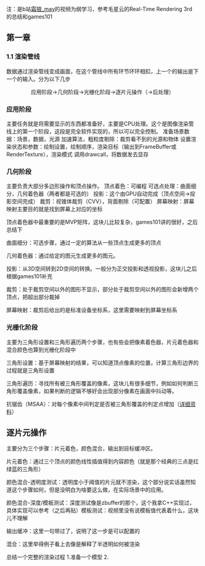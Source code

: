 注：是b站[霜狼_may](https://space.bilibili.com/7398208/dynamic)的视频为纲学习，参考毛星云的Real-Time Rendering 3rd 的总结和games101

## **第一章**
### 1.1 渲染管线 ###
  数据通过渲染管线变成画面，在这个管线中所有环节环环相扣，上一个的输出是下一个的输入。分为以下几步
    <div align="center"> 应用阶段->几何阶段->光栅化阶段->逐片元操作（->后处理）</div>
    
  ### 应用阶段 ###
  主要任务就是将需要显示的东西都准备好，主要是CPU处理。这个是图像渲染管线上的第一个阶段，这段是完全软件实现的，所以可以完全控制。
  准备场景数据：场景，数据，光源
  加速算法，粗粒度剔除：裁剪看不到的光源和物体
  设置渲染状态和参数：绘制设置，绘制顺序，渲染目标（输出到FrameBuffer或RenderTexture），渲染模式
  调用drawcall，将数据发去显存
  
  ### 几何阶段 ###
  主要负责大部分多边形操作和顶点操作。
  顶点着色：可编程
  可选点处理：曲面细分，几何着色器（两者都是可选的）
  投影：这个由GPU自动完成（顶点空间->投影空间完成）
  裁剪：视锥体裁剪（CVV），背面剔除（可配置）
  屏幕映射：屏幕映射主要目的就是找到屏幕上对应的坐标

  顶点着色器中最重要的是MVP矩阵，这块儿比较复杂，games101讲的很好，之后总结下 

  曲面细分：可选步骤，通过一定的算法从一些顶点生成更多的顶点

  几何着色器：通过给定的图元生成更多的图元。

  投影：从3D空间转到2D空间的转换。一般分为正交投影和透视投影，这块儿之后根据games101补充
  
  裁剪：处于裁剪空间以外的图形不显示，部分处于裁剪空间以外的图形会新增两个顶点，把超出部分裁掉

 屏幕映射：裁剪后给出的是标准设备坐标系，这里需要映射到屏幕坐标系

 ### 光栅化阶段 ###
 主要为三角形设置和三角形遍历两个步骤，也有些会把像素着色器，片元着色器和混合颜色也算到光栅化阶段中

 三角形设置：基于屏幕映射的结果，可以知道顶点像素的位置，计算三角形边界的过程就是三角形设置
 
 三角形遍历：寻找所有被三角形覆盖的像素，这块儿有很多细节，例如如何判断三角形覆盖像素，如果判断的逻辑不够好会出现部分像素在画面中抖动等。
 
抗锯齿（MSAA）：对每个像素中间判定是否被三角形覆盖的判定点增加（[详细资料](https://therealmjp.github.io/posts/msaa-overview/)）

## 逐片元操作 ##
主要分为三个步骤：片元着色，颜色混合，输出到目标缓冲区。

片元着色：通过三个顶点的颜色线性插值得到内容颜色（就是那个经典的三点是红绿蓝的三角形）

颜色混合-透明度测试：透明度小于阈值的片元就不渲染，这个部分说实话虽然知道这个步骤如何，但是没明白为啥要这么做，在实际场景中的应用。

颜色混合-深度/模板测试：深度测试像是zbuffer的那个，这个我拿C++实现过，具体实现可以参考（之后再贴）模板测试：视频里没有说模板值代表着什么，这块儿不理解

输出缓冲：这里一句带过了，说明了这一步是可以配置的

混合：这里举得例子看上去像是解释了半透明如何被渲染


总结一个完整的渲染过程
1.准备一个模型
2.

















